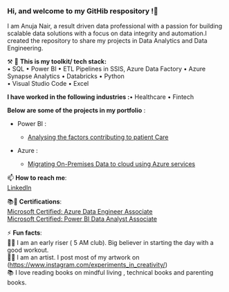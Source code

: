 ### Hi, and welcome to my GitHib respository !👋
I am Anuja Nair, a result driven data professional with a passion for building scalable data solutions with a focus on data integrity and automation.I created the repository to share my projects in Data Analytics and Data Engineering.

⚒️ 🧰 **This is my toolkit/ tech stack:** <br/> 
• SQL • Power BI • ETL Pipelines in SSIS, Azure Data Factory • Azure Synapse Analytics • Databricks
• Python  <br/> 
• Visual Studio Code 
• Excel 

**I have worked in the following industries :**• Healthcare • Fintech 


**Below are some of the projects in my portfolio** : <br/> 
  - Power BI :<br/> 
    - [Analysing the factors contributing to patient Care](https://github.com/Nair-Anuja/PowerBI/tree/main/HealthStat)

  - Azure :<br/> 
    - [Migrating On-Premises Data to cloud using Azure services](https://github.com/Nair-Anuja/DataMigration)


📫 **How to reach me**: <br/> 
  [LinkedIn](www.linkedin.com/in/anujanair)  <br/> 

  
 📚📝 **Certifications**: <br/> 
 [Microsoft Certified: Azure Data Engineer Associate](https://github.com/Nair-Anuja/Certifications/blob/main/Credentials%20-%20anujanair-9007%20_%20Microsoft%20Learn.pdf) <br/> 
 [Microsoft Certified: Power BI Data Analyst Associate](https://github.com/Nair-Anuja/Certifications/blob/main/Credentials%20-%20anujanair-9007%20_%20Microsoft%20Learn_BI.pdf) <br/> 
 

 
⚡ **Fun facts**: <br/> 
  🏃‍♀️ I am an early riser ( 5 AM club). Big believer in starting the day with a good workout. <br/> 
  👩‍🎨 I am an artist. I post most of my artwork on 
     (https://www.instagram.com/experiments_in_creativity/)   <br/> 
  📚 I love reading books on mindful living , technical books and parenting books.<br/> 

 

